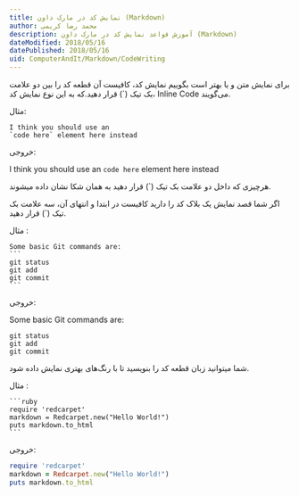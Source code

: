 ```yaml
---
title: نمایش کد در مارک داون (Markdown)  
author: محمد رضا کریمی  
description: آموزش قواعد نمایش کد در مارک داون (Markdown)  
dateModified: 2018/05/16  
datePublished: 2018/05/16  
uid: ComputerAndIt/Markdown/CodeWriting  
---
```


برای نمایش متن و یا بهتر است بگوییم نمایش کد، کافیست آن قطعه کد را بین دو علامت بک‌‌ تیک (`) قرار دهید.که به این نوع نمایش کد، Inline Code می‌گویند.

مثال:

```
I think you should use an
`code here` element here instead
```

خروجی:

I think you should use an
`code here` element here instead

هرچیزی که داخل دو علامت بک تیک (`) قرار دهید به همان شکا نشان داده میشوند.

اگر شما قصد نمایش یک بلاک کد را دارید کافیست در ابتدا و انتهای آن، سه علامت بک تیک (`) قرار دهید.

مثال :

````
Some basic Git commands are:
```
git status
git add
git commit
```
````

خروجی:

Some basic Git commands are:
```
git status
git add
git commit
```

شما میتوانید زبان قطعه کد  را بنویسید تا با رنگ‌های بهتری نمایش داده شود.

مثال :

````
```ruby
require 'redcarpet'
markdown = Redcarpet.new("Hello World!")
puts markdown.to_html
```
````

خروجی:

```ruby
require 'redcarpet'
markdown = Redcarpet.new("Hello World!")
puts markdown.to_html
```